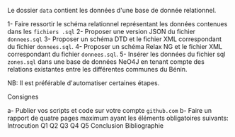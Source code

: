 Le dossier ``data`` contient les données d'une base de donnée relationnel.

1- Faire ressortir le schéma relationnel représentant les données contenues dans les ``fichiers .sql``
2- Proposer une version JSON du fichier ``donnees.sql``
3- Proposer un schéma DTD et le fichier XML correspondant du fichier ``donnees.sql``.
4- Proposer un schéma Relax NG et le fichier XML correspondant du fichier ``donnees.sql``.
5- Insérer les données du fichier sql ``zones.sql`` dans une base de données NeO4J en tenant compte des relations existantes entre
les différentes communes du Bénin.

NB: Il est préférable d'automatiser certaines étapes.

Consignes

a- Publier vos scripts et code sur votre compte ``github.com``
b- Faire un rapport de quatre pages maximum ayant les éléments obligatoires suivants:
    Introcution
    Q1
    Q2
    Q3
    Q4
    Q5
    Conclusion
    Bibliographie
